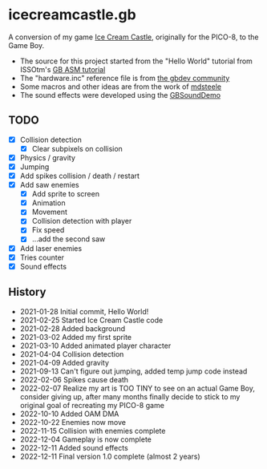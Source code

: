 # icecreamcastle.gb

A conversion of my game [Ice Cream Castle](https://github.com/drcouzelis/pico-8), originally for the PICO-8, to the Game Boy.

- The source for this project started from the "Hello World" tutorial from ISSOtm's [GB ASM tutorial](https://eldred.fr/gb-asm-tutorial/hello-world.html)
- The "hardware.inc" reference file is from [the gbdev community](https://github.com/gbdev/hardware.inc)
- Some macros and other ideas are from the work of [mdsteele](https://github.com/mdsteele/big2small)
- The sound effects were developed using the [GBSoundDemo](https://github.com/Zal0/GBSoundDemo/)

## TODO

- [x] Collision detection
  - [x] Clear subpixels on collision
- [x] Physics / gravity
- [x] Jumping
- [x] Add spikes collision / death / restart
- [x] Add saw enemies
  - [x] Add sprite to screen
  - [x] Animation
  - [x] Movement
  - [x] Collision detection with player
  - [x] Fix speed
  - [x] ...add the second saw
- [x] Add laser enemies
- [x] Tries counter
- [x] Sound effects

## History

- 2021-01-28 Initial commit, Hello World!
- 2021-02-25 Started Ice Cream Castle code
- 2021-02-28 Added background
- 2021-03-02 Added my first sprite
- 2021-03-10 Added animated player character
- 2021-04-04 Collision detection
- 2021-04-09 Added gravity
- 2021-09-13 Can't figure out jumping, added temp jump code instead
- 2022-02-06 Spikes cause death
- 2022-02-07 Realize my art is TOO TINY to see on an actual Game Boy, consider giving up, after many months finally decide to stick to my original goal of recreating my PICO-8 game
- 2022-10-10 Added OAM DMA
- 2022-10-22 Enemies now move
- 2022-11-15 Collision with enemies complete
- 2022-12-04 Gameplay is now complete
- 2022-12-11 Added sound effects
- 2022-12-11 Final version 1.0 complete (almost 2 years)
